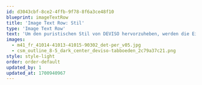 ```yaml
---
id: d3043cbf-8ce2-4ffb-9f78-8f6a3ce48f10
blueprint: imageTextRow
title: 'Image Text Row: Stil'
type: 'Image Text Row'
text: 'Um den puristischen Stil von DEVISO hervorzuheben, werden die Einlegeböden mit innenliegendem Beschlag bestückt. Die Befestigung ist somit von außen unsichtbar.'
images:
  - m41_fr_41014-41013-41015-90302_det-per_v05.jpg
  - csm_outline_8-5_dark_center_deviso-tabboeden_2c79a37c21.png
style: style-light
order: order-default
updated_by: 1
updated_at: 1700940967
---
```

